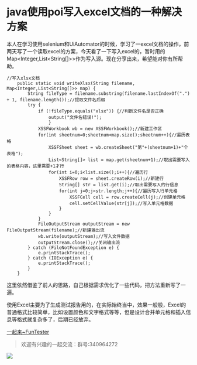 # java使用poi写入excel文档的一种解决方案
本人在学习使用selenium和UiAutomator的时候，学习了一excel文档的操作，前两天写了一个读取excel的方案，今天看了一下写入excel的，暂时用的Map<Integer,List<String[]>>作为写入源。现在分享出来，希望能对你有所帮助。


```
//写入xlsx文档
    public static void writeXlsx(String filename, Map<Integer,List<String[]>> map) {
		String fileType = filename.substring(filename.lastIndexOf(".") + 1, filename.length());//提取文件名后缀
        try {
        	if (!fileType.equals("xlsx")) {//判断文件名是否正确
        		output("文件名错误!");
        		}
            XSSFWorkbook wb = new XSSFWorkbook();//新建工作区
            for(int sheetnum=0;sheetnum<map.size();sheetnum++){//遍历表格
                XSSFSheet sheet = wb.createSheet("第"+(sheetnum+1)+"个表格");
                List<String[]> list = map.get(sheetnum+1);//取出需要写入的表格内容，这里需要+1才行
                for(int i=0;i<list.size();i++){//遍历行
                    XSSFRow row = sheet.createRow(i);//新建行
                    String[] str = list.get(i);//取出需要写入的行信息
                    for(int j=0;j<str.length;j++){//遍历写入行单元格
                        XSSFCell cell = row.createCell(j);//创建单元格
                        cell.setCellValue(str[j]);//写入单元格数据
                    }
                }
            }
            FileOutputStream outputStream = new FileOutputStream(filename);//新建输出流
            wb.write(outputStream);//写入文件数据
            outputStream.close();//关闭输出流
        } catch (FileNotFoundException e) {
            e.printStackTrace();
        } catch (IOException e) {
            e.printStackTrace();
        }
    }
```
这里依然借鉴了前人的思路，自己根据需求优化了一些代码，把方法重新写了一遍。

使用Excel主要为了生成测试报告用的，在实际始终当中，效果一般般，Excel的普通格式比较简单，比如设置颜色和文字格式等等，但是设计合并单元格和插入信息等格式就复杂多了，后期已经放弃。

[一起来~FunTester](https://gitee.com/fanapi/tester/blob/okay/readme.markdown)

> 欢迎有兴趣的一起交流：群号:340964272

![](/blog/pic/201712120951590031.png)

<script src="/blog/js/bubbly.js"></script>
<script src="/blog/js/article.js"></script>
